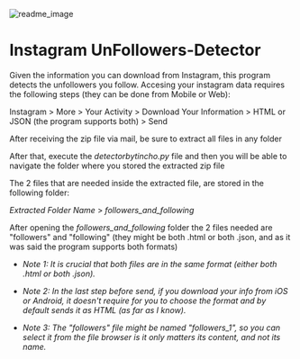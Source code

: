 ![readme_image](https://user-images.githubusercontent.com/64234011/230240974-509f49fd-4ec5-4d87-9b57-e43563bc6ad5.png)

# Instagram UnFollowers-Detector

Given the information you can download from Instagram, this program detects the unfollowers you follow.
Accesing your instagram data requires the following steps (they can be done from Mobile or Web):

Instagram > More > Your Activity > Download Your Information > HTML or JSON (the program supports both) > Send

After receiving the zip file via mail, be sure to extract all files in any folder

After that, execute the _detectorbytincho.py_ file and then you will be able to navigate the folder where you stored the extracted zip file

The 2 files that are needed inside the extracted file, are stored in the following folder:

_Extracted Folder Name_ > _followers_and_following_

After opening the _followers_and_following_ folder the 2 files needed are "followers" and "following" (they might be both .html or both .json, and as it was said the program supports both formats)

* _Note 1: It is crucial that both files are in the same format (either both .html or both .json)._

* _Note 2: In the last step before send, if you download your info from iOS or Android, it doesn't require for you to choose the format and by default sends it as HTML (as far as I know)._

* _Note 3: The "followers" file might be named "followers_1", so you can select it from the file browser is it only matters its content, and not its name._
